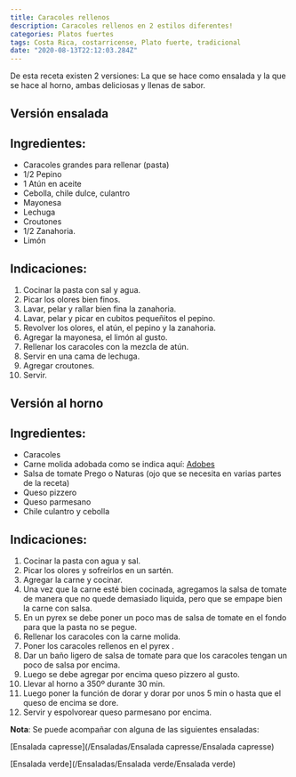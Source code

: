 ```yaml
---
title: Caracoles rellenos
description: Caracoles rellenos en 2 estilos diferentes!
categories: Platos fuertes
tags: Costa Rica, costarricense, Plato fuerte, tradicional
date: "2020-08-13T22:12:03.284Z"
---
```


De esta receta existen 2 versiones: La que se hace como ensalada y la que se hace al horno, ambas deliciosas y llenas de sabor.

## Versión ensalada

## Ingredientes:

- Caracoles grandes para rellenar (pasta)
- 1/2 Pepino
- 1 Atún en aceite
- Cebolla, chile dulce, culantro
- Mayonesa
- Lechuga
- Croutones
- 1/2 Zanahoria.
- Limón

## Indicaciones:

1. Cocinar la pasta con sal y agua.
2. Picar los olores bien finos.
3. Lavar, pelar y rallar bien fina la zanahoria.
4. Lavar, pelar y picar en cubitos pequeñitos el pepino.
5. Revolver los olores, el atún, el pepino y la zanahoria.
6. Agregar la mayonesa, el limón al gusto.
7. Rellenar los caracoles con la mezcla de atún.
8. Servir en una cama de lechuga.
9. Agregar croutones.
10. Servir.

## Versión al horno

## Ingredientes:

- Caracoles
- Carne molida adobada como se indica aquí: [Adobes ](/Adobes/Adobes/)
- Salsa de tomate Prego o Naturas (ojo que se necesita en varias partes de la receta)
- Queso pizzero
- Queso parmesano
- Chile culantro y cebolla

## Indicaciones:

1. Cocinar la pasta con agua y sal.
2. Picar los olores y sofreírlos en un sartén.
3. Agregar la carne y cocinar.
4. Una vez que la carne esté bien cocinada, agregamos la salsa de tomate de manera que no quede demasiado liquida, pero que se empape bien la carne con salsa.
5. En un pyrex se debe poner un poco mas de  salsa de tomate en el fondo para que la pasta no se pegue.
6. Rellenar los caracoles con la carne molida.
7. Poner los caracoles rellenos en el pyrex .
8. Dar un baño ligero de salsa de tomate para que los caracoles tengan un poco de salsa por encima.
9. Luego se debe agregar por encima queso pizzero al gusto.
10. Llevar al horno a 350º durante 30 min.
11. Luego poner la función de dorar y dorar por unos 5 min o hasta que el queso de encima se dore.
12. Servir y espolvorear queso parmesano por encima.

**Nota**: Se puede acompañar con alguna de las siguientes ensaladas:

[Ensalada capresse](/Ensaladas/Ensalada capresse/Ensalada capresse)

[Ensalada verde](/Ensaladas/Ensalada verde/Ensalada verde)
